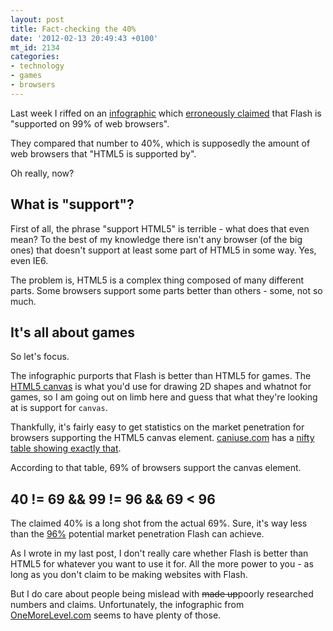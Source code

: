 ```yaml
---
layout: post
title: Fact-checking the 40%
date: '2012-02-13 20:49:43 +0100'
mt_id: 2134
categories:
- technology
- games
- browsers
---
```

Last week I riffed on an [infographic](http://www.onemorelevel.com/html-5-vs-flash-games/) which [erroneously claimed](http://mentalized.net/journal/2012/02/05/flash_is_not_the_99/) that Flash is "supported on 99% of web browsers".

They compared that number to 40%, which is supposedly the amount of web browsers that "HTML5 is supported by".

Oh really, now?

<!--more-->

## What is "support"?

First of all, the phrase "support HTML5" is terrible - what does that even mean? To the best of my knowledge there isn't any browser (of the big ones) that doesn't support at least some part of HTML5 in some way. Yes, even IE6.

The problem is, HTML5 is a complex thing composed of many different parts. Some browsers support some parts better than others - some, not so much.

## It's all about games

So let's focus.

The infographic purports that Flash is better than HTML5 for games. The [HTML5 canvas](http://en.wikipedia.org/wiki/Canvas_element) is what you'd use for drawing 2D shapes and whatnot for games, so I am going out on limb here and guess that what they're looking at is support for `canvas`. 

Thankfully, it's fairly easy to get statistics on the market penetration for browsers supporting the HTML5 canvas element. [caniuse.com](http://caniuse.com) has a [nifty table showing exactly that](http://caniuse.com/#feat=canvas).

According to that table, 69% of browsers support the canvas element.

## 40 != 69 && 99 != 96 && 69 < 96

The claimed 40% is a long shot from the actual 69%. Sure, it's way less than the [96%](http://mentalized.net/journal/2012/02/05/flash_is_not_the_99/) potential market penetration Flash can achieve.

As I wrote in my last post, I don't really care whether Flash is better than HTML5 for whatever you want to use it for. All the more power to you - as long as you don't claim to be making websites with Flash.

But I do care about people being mislead with <del>made up</del>poorly  researched numbers and claims. Unfortunately, the infographic from [OneMoreLevel.com](http://www.onemorelevel.com/html-5-vs-flash-games/) seems to have plenty of those.

